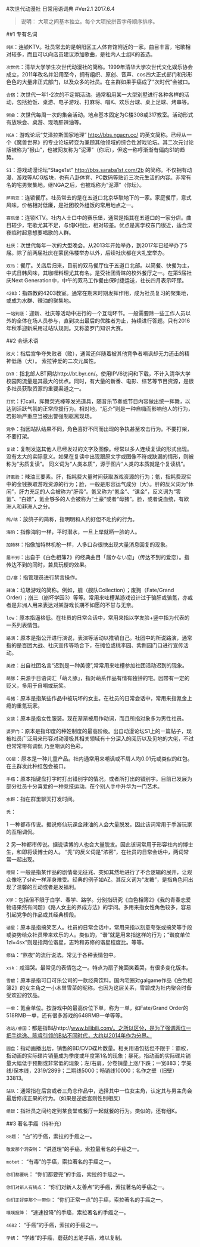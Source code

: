 #次世代动漫社 日常用语词典#Ver2.1  2017.6.4>说明：大项之间基本独立。每个大项按拼音字母顺序排序。##1 专有名词```纯K```：连锁KTV。社员常去的是朝阳区工人体育馆附近的一家。曲目丰富，宅歌相对较多，而且可以向店员建议添加歌曲，是社内人士组K的首选。```次世代```：清华大学学生次世代动漫社的简称。1999年清华大学次世代文化娱乐协会成立，2011年改名并沿用至今，拥有组织、原创、音声、cos四大正式部门和形形色色的大量非正式部门，以及众多的社员。在主群如果手癌成了“次时代”会被口。```合宿```：次世代一年1-2次的不定期活动。通常租用某一大型别墅进行各种各样的活动，包括抢饭、桌游、电子游戏、打麻将、唱K、欢乐台球、桌上足球、烤串等。```例会```：次世代每周一次的集会活动。地点基本固定为C楼308或317教室。活动形式有放映会、桌游、现场肝辣油等。```NGA```：游戏论坛“艾泽拉斯国家地理” http://bbs.ngacn.cc/ 的英文简称。已经从一个《魔兽世界》的专业论坛转变为兼顾其他领域的综合性游戏论坛。其二次元讨论版被称为“猴山”，也被网友称为“泥潭”（你坛），但这一称呼渐渐有偏向S1的趋势。```S1```：游戏动漫论坛“Stage1st” http://bbs.saraba1st.com/2b 的简称。不仅拥有动漫、游戏等ACG版块，也有八卦体育、PC数码等贴近三次元生活的内容。非常有名的宅男聚集地。继NGA之后，也被戏称为“泥潭”（你坛）。```萨莉亚```：连锁餐厅。社员常去的是在五道口北京华联地下的一家。家庭餐厅，意式风味，价格相对低廉，是社团校外组饭的常用地点之一。```赛乐堡```：连锁KTV。社内人士口中的赛乐堡，通常是指其在五道口的一家分店。曲目较少，宅歌尤其不足，与纯K相比，相对较差。优点是离学校东门很近，适合深夜临时起意想要唱歌的人群。```社庆```：次世代每年一次的大型晚会。从2013年开始举办，到2017年已经举办了5届。除了前两届社庆在蒙民伟楼举办以外，后续社庆都在大礼堂举办。```双马```：餐厅。关店后归来，目前的双马餐厅位于五道口北部。以简餐、快餐为主，中式日韩风味，其咖喱料理尤其有名。是受社团青睐的校外餐厅之一。在第5届社庆Next Generation中，中午的双马工作餐由保时捷运送，社长四月表示吓尿。```4203```：指四教的4203教室。通常在期末时期发挥作用，成为社员复习的聚集地，或成为水群、辣油的聚集地。```一站到底```：迎新、社庆等活动中进行的一个互动环节。一般需要除一些工作人员以外的全体在场人员参与，直到决出最后的优胜者为止，持续进行答题。只有2016年秋季迎新采用过站队规则。又称婆罗门知识大赛。##2 会话术语```败犬```：指后宫争夺失败者（败），通常还伴随着被其他竞争者嘲讽却无力还击的精神低落（犬）。索拉钟爱的二次元属性。```BYR```：指北邮人BT网站http://bt.byr.cn/。使用IPV6访问和下载，不计入清华大学校园网流量是其最大的优点。同时，有大量的新番、电影、综艺等节目资源，是很多社员获取资源的重要渠道之一。```打尻```：打call，挥舞荧光棒等发光道具，随音乐节奏或节目内容做出统一挥舞，以达到活跃气氛的正常应援行为。相对地，“厄介”则是一种自嗨而影响他人的行为，若影响严重应当被出警强制驱离现场。```党争```：指因站队结果不同，角色喜好不同而出现的争执甚至攻击行为。不要打架，不要打架。```复读```：复制发送其他人已经发过的文字及图像。经常以多人连续复读的形式出现。没有太大的实际意义。如果在复读中出现跟原文字或图像不符或缺漏的情形，则被称为“劣质复读”。同义词为“人类本质”，源于图片“人类的本质就是个复读机”。```肝氪脸```：辣油三要素。肝，指耗费大量时间获取游戏资源的行为；氪，指耗费现实中的金钱换取游戏资源的行为；脸，一般是形容运气成分（大）。肝的反义词为“休闲”，肝力充足的人会被称为“肝帝”。氪又称为“氪金”、“课金”，反义词为“零氪”、“白嫖”，氪金够多的人会被称为“土豪”或者“母猪”。脸，或者说血统，有欧洲人和非洲人之分。```鸽/咕```：放鸽子的简称，指明明和人约好但不赴约的行为。```海豹```：指像海豹一样，平时潜水，一旦上岸就晒一脸的人。```加特林```：指像加特林机枪一样，人多口杂很快出现大量消息回复的现象。```届不到```：出自于《白色相簿2》的经典曲目「届かない恋」（传达不到的爱恋）。指传达不到的同时，兼具玩梗的效果。```口/塞```：指管理员进行禁言操作。```辣油```：垃圾游戏的简称。例如，舰（舰队Collection）；废狗（Fate/Grand Order）；崩三（崩坏学园3）等等。常用来吐槽某游戏设计过于骗肝或骗氪，亦或者是非洲人用来表达对某游戏长期不如愿的不甘与无奈。```low```：原本指逼格低。在社员的日常会话中，常用来指以学友脸+竖中指为代表的一系列表情包。```路演```：原本是指公开进行演说，表演等活动以推销自己。社团中的所说路演，通常指的是百团大战、社庆宣传等场合下，在摊位或桃李园、紫荆园门口进行宣传活动。```美德```：出自社团名言“迟到是一种美德”,常常用来吐槽参加社团活动迟到的现象。```萌豚```：来源于日语词汇「萌え豚」，指对萌系作品有情有独钟的宅。因带有一定的贬义，多用于自嘲或玩笑。```母猪```：原本是指某些作品中被玩坏的女主。在社员的日常会话中，常用来指氪金上瘾的重氪玩家。```女装```：原本是指女性服装。现在渐渐被用作动词，而且所指对象多为男性社员。```婆罗门```：原本是指印度的种姓制度的最高阶级。出自动漫论坛S1上的一篇帖子，现被社员广泛用来形容对动漫极其相关领域有十分深入的阅历以及见地的大佬，不过也常常带有调侃乃至嘲讽的色彩。```QQ星```：原本是一种儿童产品。社内通常用来嘲讽或不屑人均0.01元或类似的红包。在主群发此种红包会被口。```手癌```：原本指键盘打字时打出错别字的情况，或者所打出的错别字。目前已发展为部分社员十分喜爱的一种竞技运动。在个别人手中升华为一门艺术。```水群```：指在群里聊天打发时间。```秃```：
1 一种都市传说。据说修仙玩课金辣油的人会大量脱发。因此该词常用于手游玩家的互相调侃。
2 另一种都市传说。据说读博的人也会大量脱发。因此该词常用于形容社内的博士生，和即将读博士的人。“秃”的反义词是“浓密”，在社员的日常会话中，两词常常一起出现。```喂屎```：一般是指某作品的剧情毫无征兆、突如其然地进行了不合逻辑的展开，让观众像吃了shit一样浑身难受。经典的例子如AZ。其反义词为“发糖”，是指角色间出现了温馨的互动或者是发福利。```X学```：包括但不限于白学、春学、路学。分别指研究《白色相簿2》《我的青春恋爱物语果然有问题》《路人女主的养成方法》的学问。多用来指女性角色较多，容易引起党争的作品或其经典桥段。```谐星```：原本是指搞笑艺人。社员的日常会话中，常用来指以刻意夸张或搞笑等手段或姿势给众社员带来欢乐的人。类似的，“谐”就是用来指这样的行为；“谐度单位1zl=4sx”则是指两位谐星，志玲和苏修的谐星程度比。等等。```修仙```：“熬夜”的流行说法。常见于各种表情包中。```xsk```：咸湿哭。最常见的表情包之一。特点为扇子掩面笑着哭，有很多变化版本。 ```雪碧```：原本是指可口可乐公司的一款经典饮料。国内宅圈对galgame作品《白色相簿2》的女主角之一小木曽雪菜的昵称。也因为这层关系，雪碧成为社内聚会时备受欢迎的饮品。```一单```：氪金单位。按游戏中的最高价位下单，称为一单，如Fate/Grand Order的518RMB一单，还有很多游戏的648RMB一单等等。```逸站/睿国```：都是指B站http://www.bilibili.com/。之所以区分，是为了强调两位一把手徐逸、陈睿引领的B站不同时代，大约以2014年作为分界。```圆盘```：指动画播出后，销售的BD/DVD碟片数量。相关用语包括但不限于：霸权，指动画的实际碟片销量成为季度或年度第1名的现象；暴死，指动画的实际碟片销量大幅低于预期或非常低的现象；左/右肩，分卷销量上涨/下跌；一宽883；学美线/保本线，2319/2899；二期线5000；畅销线10000；名作之壁（旧壁）33813。```站队```：通常指在后宫或者三角恋作品中，选择其中一位女主角，认定其与男主角会最后修成正果的行为。（如果是逆后宫则性别相反）```组饭```：指社员之间约定到某食堂或餐厅一起就餐的行为。类似的，还有组K。##3 著名手癌（待补充）```88题```：“白”的手癌，索拉的手癌之一。```敬爱那个洞安利```：“讲道理”的手癌，索拉最著名的手癌之一。```motet```：“有毒”的手癌，索拉著名的手癌之一。```你们都要玩```：“你们都要完”的手癌，索拉的手癌之一。```你们对新人有钱点```：“你们对新人友善点”的手癌，索拉著名的手癌之一。```你们正好穿那个一带你```：“你们正常一点”的手癌，索拉著名的手癌之一。```噗噗投降```：“速速投降”的手癌，索拉著名的手癌之一。```4682```：“手癌”的手癌，索拉的手癌之一。```学婧```：“学婊”的手癌，蘑菇的五笔手癌，难以复制。
